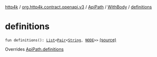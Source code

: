 [http4k](../../../index.md) / [org.http4k.contract.openapi.v3](../../index.md) / [ApiPath](../index.md) / [WithBody](index.md) / [definitions](./definitions.md)

# definitions

`fun definitions(): `[`List`](https://kotlinlang.org/api/latest/jvm/stdlib/kotlin.collections/-list/index.html)`<`[`Pair`](https://kotlinlang.org/api/latest/jvm/stdlib/kotlin/-pair/index.html)`<`[`String`](https://kotlinlang.org/api/latest/jvm/stdlib/kotlin/-string/index.html)`, `[`NODE`](index.md#NODE)`>>` [(source)](https://github.com/http4k/http4k/blob/master/http4k-contract/src/main/kotlin/org/http4k/contract/openapi/v3/model.kt#L57)

Overrides [ApiPath.definitions](../definitions.md)

